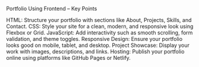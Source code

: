 Portfolio Using Frontend – Key Points

HTML: Structure your portfolio with sections like About, Projects, Skills, and Contact.
CSS: Style your site for a clean, modern, and responsive look using Flexbox or Grid.
JavaScript: Add interactivity such as smooth scrolling, form validation, and theme toggles.
Responsive Design: Ensure your portfolio looks good on mobile, tablet, and desktop.
Project Showcase: Display your work with images, descriptions, and links.
Hosting: Publish your portfolio online using platforms like GitHub Pages or Netlify.

